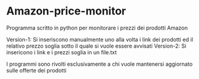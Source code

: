 # Amazon-price-monitor
Programma scritto in python per monitorare i prezzi dei prodotti Amazon

Version-1: Si inseriscono manualmente uno alla volta i link dei prodotti ed il relativo prezzo soglia sotto il quale si vuole essere avvisati 
Version-2: Si insericono i link e i prezzi soglia in un file.txt

I programmi sono rivolti esclusivamente a chi vuole mantenersi aggiornato sulle offerte dei prodotti
